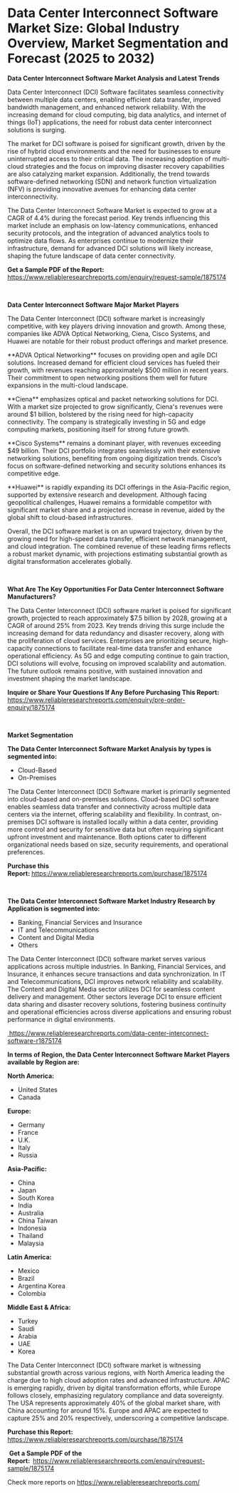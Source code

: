 <p><h1>Data Center Interconnect Software Market Size: Global Industry Overview, Market Segmentation and Forecast (2025 to 2032)</h1></p><p><strong>Data Center Interconnect Software Market Analysis and Latest Trends</strong></p>
<p><p>Data Center Interconnect (DCI) Software facilitates seamless connectivity between multiple data centers, enabling efficient data transfer, improved bandwidth management, and enhanced network reliability. With the increasing demand for cloud computing, big data analytics, and internet of things (IoT) applications, the need for robust data center interconnect solutions is surging.</p><p>The market for DCI software is poised for significant growth, driven by the rise of hybrid cloud environments and the need for businesses to ensure uninterrupted access to their critical data. The increasing adoption of multi-cloud strategies and the focus on improving disaster recovery capabilities are also catalyzing market expansion. Additionally, the trend towards software-defined networking (SDN) and network function virtualization (NFV) is providing innovative avenues for enhancing data center interconnectivity.</p><p>The Data Center Interconnect Software Market is expected to grow at a CAGR of 4.4% during the forecast period. Key trends influencing this market include an emphasis on low-latency communications, enhanced security protocols, and the integration of advanced analytics tools to optimize data flows. As enterprises continue to modernize their infrastructure, demand for advanced DCI solutions will likely increase, shaping the future landscape of data center connectivity.</p></p>
<p><strong>Get a Sample PDF of the Report:&nbsp;</strong> <a href="https://www.reliableresearchreports.com/enquiry/request-sample/1875174?utm_campaign=3207&utm_medium=2&utm_source=Github&utm_content=ia&utm_term=11032025&utm_id=data-center-interconnect-software">https://www.reliableresearchreports.com/enquiry/request-sample/1875174</a></p>
<p>&nbsp;</p>
<p><strong>Data Center Interconnect Software Major Market Players</strong></p>
<p><p>The Data Center Interconnect (DCI) software market is increasingly competitive, with key players driving innovation and growth. Among these, companies like ADVA Optical Networking, Ciena, Cisco Systems, and Huawei are notable for their robust product offerings and market presence.</p><p>**ADVA Optical Networking** focuses on providing open and agile DCI solutions. Increased demand for efficient cloud services has fueled their growth, with revenues reaching approximately $500 million in recent years. Their commitment to open networking positions them well for future expansions in the multi-cloud landscape.</p><p>**Ciena** emphasizes optical and packet networking solutions for DCI. With a market size projected to grow significantly, Ciena's revenues were around $1 billion, bolstered by the rising need for high-capacity connectivity. The company is strategically investing in 5G and edge computing markets, positioning itself for strong future growth.</p><p>**Cisco Systems** remains a dominant player, with revenues exceeding $49 billion. Their DCI portfolio integrates seamlessly with their extensive networking solutions, benefiting from ongoing digitization trends. Cisco’s focus on software-defined networking and security solutions enhances its competitive edge.</p><p>**Huawei** is rapidly expanding its DCI offerings in the Asia-Pacific region, supported by extensive research and development. Although facing geopolitical challenges, Huawei remains a formidable competitor with significant market share and a projected increase in revenue, aided by the global shift to cloud-based infrastructures.</p><p>Overall, the DCI software market is on an upward trajectory, driven by the growing need for high-speed data transfer, efficient network management, and cloud integration. The combined revenue of these leading firms reflects a robust market dynamic, with projections estimating substantial growth as digital transformation accelerates globally.</p></p>
<p>&nbsp;</p>
<p><strong>What Are The Key Opportunities For Data Center Interconnect Software Manufacturers?</strong></p>
<p><p>The Data Center Interconnect (DCI) software market is poised for significant growth, projected to reach approximately $7.5 billion by 2028, growing at a CAGR of around 25% from 2023. Key trends driving this surge include the increasing demand for data redundancy and disaster recovery, along with the proliferation of cloud services. Enterprises are prioritizing secure, high-capacity connections to facilitate real-time data transfer and enhance operational efficiency. As 5G and edge computing continue to gain traction, DCI solutions will evolve, focusing on improved scalability and automation. The future outlook remains positive, with sustained innovation and investment shaping the market landscape.</p></p>
<p><strong>Inquire or Share Your Questions If Any Before Purchasing This Report:</strong> <a href="https://www.reliableresearchreports.com/enquiry/pre-order-enquiry/1875174?utm_campaign=3207&utm_medium=2&utm_source=Github&utm_content=ia&utm_term=11032025&utm_id=data-center-interconnect-software">https://www.reliableresearchreports.com/enquiry/pre-order-enquiry/1875174</a></p>
<p>&nbsp;</p>
<p><strong>Market Segmentation</strong></p>
<p><strong>The Data Center Interconnect Software Market Analysis by types is segmented into:</strong></p>
<p><ul><li>Cloud-Based</li><li>On-Premises</li></ul></p>
<p><p>The Data Center Interconnect (DCI) Software market is primarily segmented into cloud-based and on-premises solutions. Cloud-based DCI software enables seamless data transfer and connectivity across multiple data centers via the internet, offering scalability and flexibility. In contrast, on-premises DCI software is installed locally within a data center, providing more control and security for sensitive data but often requiring significant upfront investment and maintenance. Both options cater to different organizational needs based on size, security requirements, and operational preferences.</p></p>
<p><strong>Purchase this Report:&nbsp;</strong><a href="https://www.reliableresearchreports.com/purchase/1875174?utm_campaign=3207&utm_medium=2&utm_source=Github&utm_content=ia&utm_term=11032025&utm_id=data-center-interconnect-software">https://www.reliableresearchreports.com/purchase/1875174</a></p>
<p>&nbsp;</p>
<p><strong>The Data Center Interconnect Software Market Industry Research by Application is segmented into:</strong></p>
<p><ul><li>Banking, Financial Services and Insurance</li><li>IT and Telecommunications</li><li>Content and Digital Media</li><li>Others</li></ul></p>
<p><p>The Data Center Interconnect (DCI) software market serves various applications across multiple industries. In Banking, Financial Services, and Insurance, it enhances secure transactions and data synchronization. In IT and Telecommunications, DCI improves network reliability and scalability. The Content and Digital Media sector utilizes DCI for seamless content delivery and management. Other sectors leverage DCI to ensure efficient data sharing and disaster recovery solutions, fostering business continuity and operational efficiencies across diverse applications and ensuring robust performance in digital environments.</p></p>
<p><a href="https://www.reliableresearchreports.com/data-center-interconnect-software-r1875174?utm_campaign=3207&utm_medium=2&utm_source=Github&utm_content=ia&utm_term=11032025&utm_id=data-center-interconnect-software">&nbsp;https://www.reliableresearchreports.com/data-center-interconnect-software-r1875174</a></p>
<p><strong>In terms of Region, the Data Center Interconnect Software Market Players available by Region are:</strong></p>
<p>
    <p> <strong> North America: </strong>
        <ul>
            <li>United States</li>
            <li>Canada</li>
        </ul>
        </p> 
    <p> <strong> Europe: </strong>
        <ul>
            <li>Germany</li>
            <li>France</li>
            <li>U.K.</li>
            <li>Italy</li>
            <li>Russia</li>
        </ul>
        </p> 
    <p> <strong> Asia-Pacific: </strong>
        <ul>
            <li>China</li>
            <li>Japan</li>
            <li>South Korea</li>
            <li>India</li>
            <li>Australia</li>
            <li>China Taiwan</li>
            <li>Indonesia</li>
            <li>Thailand</li>
            <li>Malaysia</li>
        </ul>
        </p> 
    <p> <strong> Latin America: </strong>
        <ul>
            <li>Mexico</li>
            <li>Brazil</li>
            <li>Argentina Korea</li>
            <li>Colombia</li>
        </ul>
        </p> 
    <p> <strong> Middle East & Africa: </strong>
        <ul>
            <li>Turkey</li>
            <li>Saudi</li>
            <li>Arabia</li>
            <li>UAE</li>
            <li>Korea</li>
        </ul>
    </p>
    </p>
<p><p>The Data Center Interconnect (DCI) software market is witnessing substantial growth across various regions, with North America leading the charge due to high cloud adoption rates and advanced infrastructure. APAC is emerging rapidly, driven by digital transformation efforts, while Europe follows closely, emphasizing regulatory compliance and data sovereignty. The USA represents approximately 40% of the global market share, with China accounting for around 15%. Europe and APAC are expected to capture 25% and 20% respectively, underscoring a competitive landscape.</p></p>
<p><strong>Purchase this Report: </strong><a href="https://www.reliableresearchreports.com/purchase/1875174?utm_campaign=3207&utm_medium=2&utm_source=Github&utm_content=ia&utm_term=11032025&utm_id=data-center-interconnect-software">https://www.reliableresearchreports.com/purchase/1875174</a></p>
<p>&nbsp;<strong>Get a Sample PDF of the Report:&nbsp;&nbsp;</strong><a href="https://www.reliableresearchreports.com/enquiry/request-sample/1875174?utm_campaign=3207&utm_medium=2&utm_source=Github&utm_content=ia&utm_term=11032025&utm_id=data-center-interconnect-software">https://www.reliableresearchreports.com/enquiry/request-sample/1875174</a></p>
<p><strong></strong></p>
<p>Check more reports on <a href="https://www.reliableresearchreports.com/?utm_campaign=3207&utm_medium=2&utm_source=Github&utm_content=ia&utm_term=11032025&utm_id=data-center-interconnect-software">https://www.reliableresearchreports.com/</a></p>